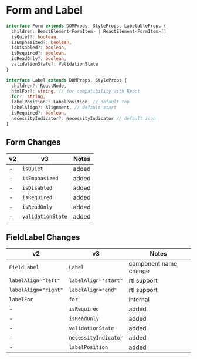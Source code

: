 <!-- Copyright 2020 Adobe. All rights reserved.
This file is licensed to you under the Apache License, Version 2.0 (the "License");
you may not use this file except in compliance with the License. You may obtain a copy
of the License at http://www.apache.org/licenses/LICENSE-2.0
Unless required by applicable law or agreed to in writing, software distributed under
the License is distributed on an "AS IS" BASIS, WITHOUT WARRANTIES OR REPRESENTATIONS
OF ANY KIND, either express or implied. See the License for the specific language
governing permissions and limitations under the License. -->

# Form and Label

```typescript
interface Form extends DOMProps, StyleProps, LabelableProps {
  children: ReactElement<FormItem> | ReactElement<FormItem>[]
  isQuiet?: boolean,
  isEmphasized?: boolean,
  isDisabled?: boolean,
  isRequired?: boolean,
  isReadOnly?: boolean,
  validationState?: ValidationState
}

interface Label extends DOMProps, StyleProps {
  children?: ReactNode,
  htmlFor?: string, // for compatibility with React
  for?: string,
  labelPosition?: LabelPosition, // default top
  labelAlign?: Alignment, // default start
  isRequired?: boolean,
  necessityIndicator?: NecessityIndicator // default icon
}
```

## Form Changes
| **v2**                     | **v3**                     | **Notes**   |
| -------------------------- | -------------------------- | ----------- |
| -                          | `isQuiet`                  | added       |
| -                          | `isEmphasized`             | added       |
| -                          | `isDisabled`               | added       |
| -                          | `isRequired`               | added       |
| -                          | `isReadOnly`               | added       |
| -                          | `validationState`          | added       |

## FieldLabel Changes
| **v2**                     | **v3**                     | **Notes**             |
| -------------------------- | -------------------------- | --------------------- |
| `FieldLabel`               | `Label`                    | component name change |
| `labelAlign="left"`        | `labelAlign="start"`       | rtl support           |
| `labelAlign="right"`       | `labelAlign="end"`         | rtl support           |
| `labelFor`                 | `for`                      | internal              |
| -                          | `isRequired`               | added                 |
| -                          | `isReadOnly`               | added                 |
| -                          | `validationState`          | added                 |
| -                          | `necessityIndicator`       | added                 |
| -                          | `labelPosition`            | added                 |
